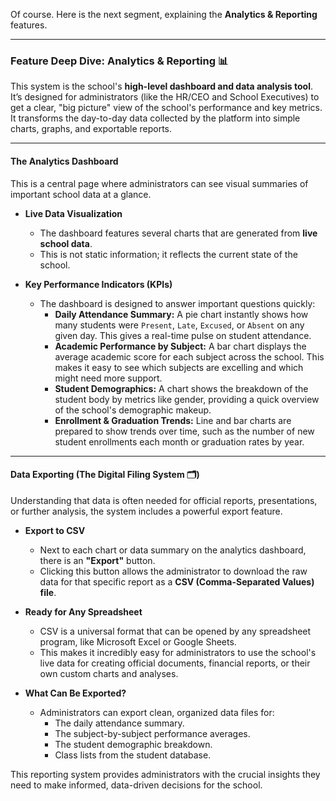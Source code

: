 Of course. Here is the next segment, explaining the **Analytics & Reporting** features.

***

### Feature Deep Dive: Analytics & Reporting 📊

This system is the school's **high-level dashboard and data analysis tool**. It’s designed for administrators (like the HR/CEO and School Executives) to get a clear, "big picture" view of the school's performance and key metrics. It transforms the day-to-day data collected by the platform into simple charts, graphs, and exportable reports.

---

#### The Analytics Dashboard

This is a central page where administrators can see visual summaries of important school data at a glance.

*   **Live Data Visualization**
    *   The dashboard features several charts that are generated from **live school data**.
    *   This is not static information; it reflects the current state of the school.

*   **Key Performance Indicators (KPIs)**
    *   The dashboard is designed to answer important questions quickly:
        *   **Daily Attendance Summary:** A pie chart instantly shows how many students were `Present`, `Late`, `Excused`, or `Absent` on any given day. This gives a real-time pulse on student attendance.
        *   **Academic Performance by Subject:** A bar chart displays the average academic score for each subject across the school. This makes it easy to see which subjects are excelling and which might need more support.
        *   **Student Demographics:** A chart shows the breakdown of the student body by metrics like gender, providing a quick overview of the school's demographic makeup.
        *   **Enrollment & Graduation Trends:** Line and bar charts are prepared to show trends over time, such as the number of new student enrollments each month or graduation rates by year.

---

#### Data Exporting (The Digital Filing System 🗂️)

Understanding that data is often needed for official reports, presentations, or further analysis, the system includes a powerful export feature.

*   **Export to CSV**
    *   Next to each chart or data summary on the analytics dashboard, there is an **"Export"** button.
    *   Clicking this button allows the administrator to download the raw data for that specific report as a **CSV (Comma-Separated Values) file**.

*   **Ready for Any Spreadsheet**
    *   CSV is a universal format that can be opened by any spreadsheet program, like Microsoft Excel or Google Sheets.
    *   This makes it incredibly easy for administrators to use the school's live data for creating official documents, financial reports, or their own custom charts and analyses.

*   **What Can Be Exported?**
    *   Administrators can export clean, organized data files for:
        *   The daily attendance summary.
        *   The subject-by-subject performance averages.
        *   The student demographic breakdown.
        *   Class lists from the student database.

This reporting system provides administrators with the crucial insights they need to make informed, data-driven decisions for the school.
